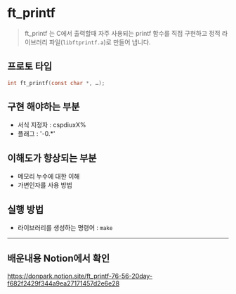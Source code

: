 # ft_printf

> ft_printf 는 C에서 출력할때 자주 사용되는 printf 함수를 직접 구현하고 정적 라이브러리 파일(`libftprintf.a`)로 만들어 냅니다.

## 프로토 타입
```c
int ft_printf(const char *, …);
```

## 구현 해야하는 부분
- 서식 지정자 : cspdiuxX%
- 플래그 : '-0.*'

## 이해도가 향상되는 부분
- 메모리 누수에 대한 이해
- 가변인자를 사용 방법

## 실행 방법
- 라이브러리를 생성하는 명령어 : `make`

---
## 배운내용 Notion에서 확인
https://donpark.notion.site/ft_printf-76-56-20day-f682f2429f344a9ea27171457d2e6e28